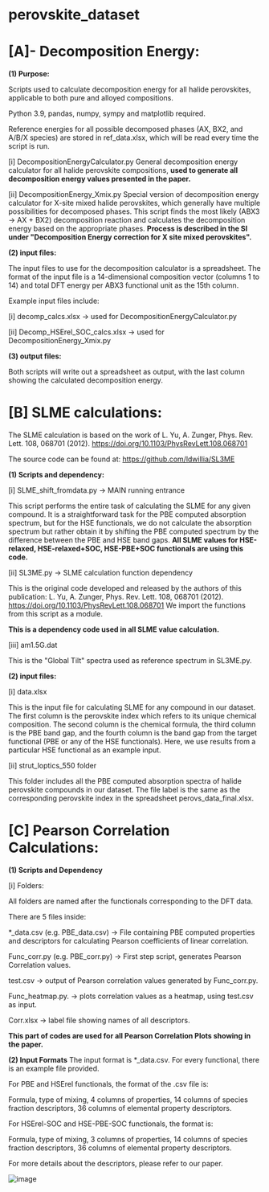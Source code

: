 # perovskite_dataset


**[A]- Decomposition Energy:**
==============================

**(1) Purpose:**

Scripts used to calculate decomposition energy for all halide perovskites, applicable to both pure and alloyed compositions.

Python 3.9, pandas, numpy, sympy and matplotlib required.

Reference energies for all possible decomposed phases (AX, BX2, and A/B/X species) are stored in ref_data.xlsx, which will be read every time the script is run.

[i] DecompositionEnergyCalculator.py
General decomposition energy calculator for all halide perovskite compositions, **used to generate all decomposition energy values presented in the paper.**

[ii] DecompositionEnergy_Xmix.py
Special version of decomposition energy calculator for X-site mixed halide perovskites, which generally have multiple possibilities for decomposed phases. This script finds the most likely (ABX3 -> AX + BX2) decomposition reaction and calculates the decomposition energy based on the appropriate phases. **Process is described in the SI under "Decomposition Energy correction for X site mixed perovskites".**


**(2) input files:**

The input files to use for the decomposition calculator is a spreadsheet. 
The format of the input file is a 14-dimensional composition vector (columns 1 to 14) and total DFT energy per ABX3 functional unit as the 15th column.

Example input files include:

[i] decomp_calcs.xlsx -> used for DecompositionEnergyCalculator.py

[ii] Decomp_HSErel_SOC_calcs.xlsx -> used for DecompositionEnergy_Xmix.py


**(3) output files:**

Both scripts will write out a spreadsheet as output, with the last column showing the calculated decomposition energy.

**[B] SLME calculations:**
==========================

The SLME calculation is based on the work of L. Yu, A. Zunger, Phys. Rev. Lett. 108, 068701 (2012). https://doi.org/10.1103/PhysRevLett.108.068701

The source code can be found at: https://github.com/ldwillia/SL3ME

**(1) Scripts and dependency:**

[i] SLME_shift_fromdata.py -> MAIN running entrance

This script performs the entire task of calculating the SLME for any given compound. It is a straightforward task for the PBE computed absorption spectrum, but for the HSE functionals, we do not calculate the absorption spectrum but rather obtain it by shifting the PBE computed spectrum by the difference between the PBE and HSE band gaps.
**All SLME values for HSE-relaxed, HSE-relaxed+SOC, HSE-PBE+SOC functionals are using this code.**

[ii] SL3ME.py -> SLME calculation function dependency

This is the original code developed and released by the authors of this publication: L. Yu, A. Zunger, Phys. Rev. Lett. 108, 068701 (2012). https://doi.org/10.1103/PhysRevLett.108.068701 
We import the functions from this script as a module.

**This is a dependency code used in all SLME value calculation.**

[iii] am1.5G.dat

This is the "Global Tilt" spectra used as reference spectrum in SL3ME.py.

**(2) input files:**

[i] data.xlsx

This is the input file for calculating SLME for any compound in our dataset. The first column is the perovskite index which refers to its unique chemical composition. The second column is the chemical formula, the third column is the PBE band gap, and the fourth column is the band gap from the target functional (PBE or any of the HSE functionals).
Here, we use results from a particular HSE functional as an example input.

[ii] strut_loptics_550 folder

This folder includes all the PBE computed absorption spectra of halide perovskite compounds in our dataset. The file label is the same as the corresponding perovskite index in the spreadsheet perovs_data_final.xlsx.




**[C] Pearson Correlation Calculations:**
==========================

**(1) Scripts and Dependency**

[i] Folders:

All folders are named after the functionals corresponding to the DFT data.

There are 5 files inside:

*_data.csv (e.g. PBE_data.csv) -> File containing PBE computed properties and descriptors for calculating Pearson coefficients of linear correlation.

Func_corr.py (e.g. PBE_corr.py) -> First step script, generates Pearson Correlation values.

test.csv -> output of Pearson correlation values generated by Func_corr.py.

Func_heatmap.py. -> plots correlation values as a heatmap, using test.csv as input.

Corr.xlsx -> label file showing names of all descriptors.

**This part of codes are used for all Pearson Correlation Plots showing in the paper.**

**(2) Input Formats**
The input format is *_data.csv. For every functional, there is an example file provided.

For PBE and HSErel functionals, the format of the .csv file is:

Formula, type of mixing, 4 columns of properties, 14 columns of species fraction descriptors, 36 columns of elemental property descriptors.

For HSErel-SOC and HSE-PBE-SOC functionals, the format is:

Formula, type of mixing, 3 columns of properties, 14 columns of species fraction descriptors, 36 columns of elemental property descriptors.

For more details about the descriptors, please refer to our paper.





![image](https://user-images.githubusercontent.com/32602669/228574400-9792d8ef-5227-4a74-927b-fd9ad574e273.png)
